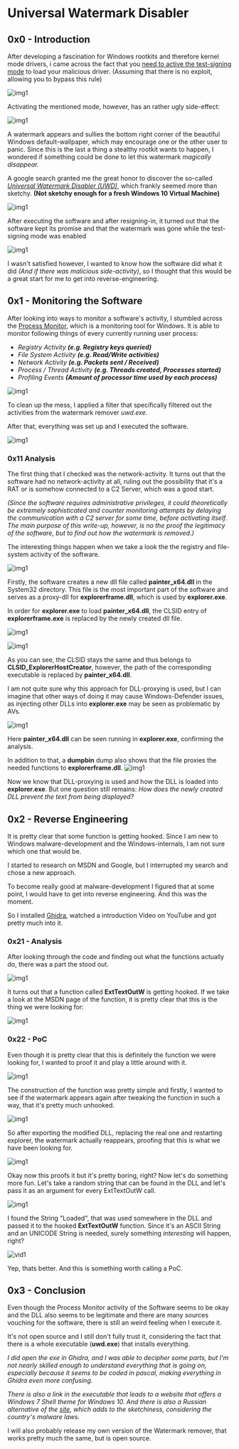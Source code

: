 # Universal Watermark Disabler 

## 0x0 - Introduction
After developing a fascination for Windows rootkits and therefore kernel mode drivers, i came across the fact that you [need to active the test-signing mode](https://learn.microsoft.com/en-us/windows-hardware/drivers/install/installing-an-unsigned-driver-during-development-and-test) to load your malicious driver. (Assuming that there is no exploit, allowing you to bypass this rule)

![img1](assets/win10-install-unsigned-drivers-testing-mode-on.jpg)

Activating the mentioned mode, however, has an rather ugly side-effect: 

![img1](assets/Pasted%20image%2020230630203005.png)

A watermark appears and sullies the bottom right corner of the beautiful Windows default-wallpaper, which may encourage one or the other user to panic. Since this is the last a thing a stealthy rootkit wants to happen, I wondered if something could be done to let this watermark *magically disappear.*

A google search granted me the great honor to discover the so-called *[Universal Watermark Disabler (UWD)](https://winaero.com/download-universal-watermark-disabler/)*, which frankly seemed more than sketchy. **(Not sketchy enough for a fresh Windows 10 Virtual Machine)**

![img1](assets/Pasted%20image%2020230630202924.png)

After executing the software and after resigning-in, it turned out that the software kept its promise and that the watermark was gone while the test-signing mode was enabled

![img1](assets/Pasted%20image%2020230630203407.png)

I wasn't satisfied however, I wanted to know how the software did what it did *(And if there was malicious side-activity)*, so I thought that this would be a great start for me to get into reverse-engineering.

## 0x1 - Monitoring the Software

After looking into ways to monitor a software's activity, I stumbled across the [Process Monitor](https://learn.microsoft.com/en-us/sysinternals/downloads/procmon), which is a monitoring tool for Windows. It is able to monitor following things of every currently running user process:

- *Registry Activity **(e.g. Registry keys queried)***
- *File System Activity **(e.g. Read/Write activities)***
- *Network Activity **(e.g. Packets sent / Received)***
- *Process / Thread Activity **(e.g. Threads created, Processes started)***
- *Profiling Events **(Amount of processor time used by each process)***

![img1](assets/Pasted%20image%2020230630205344.png)

To clean up the mess, I applied a filter that specifically filtered out the activities from the watermark remover *uwd.exe*.

After that, everything was set up and I executed the software.

![img1](assets/Pasted%20image%2020230630210331.png)

### 0x11  Analysis

The first thing that I checked was the network-activity. It turns out that the software had no network-activity at all, ruling out the possibility that it's a RAT or is somehow connected to a C2 Server, which was a good start.

*(Since the software requires administrative privileges, it could theoretically be extremely sophisticated and counter monitoring attempts by delaying the communication with a C2 server for some time, before activating itself. The main purpose of this write-up, however, is no the proof the legitimacy of the software, but to find out how the watermark is removed.)*

The interesting things happen when we take a look the the registry and file-system activity of the software.

![img1](assets/Pasted%20image%2020230630212242.png)

Firstly, the software creates a new dll file called **painter_x64.dll** in the System32 directory. This file is the most important part of the software and serves as a proxy-dll for **explorerframe.dll**, which is used by **explorer.exe**. 

In order for **explorer.exe** to load **painter_x64.dll**, the CLSID entry of **explorerframe.exe** is replaced by the newly created dll file.

![img1](assets/Pasted%20image%2020230630212947.png)

![img1](assets/Pasted%20image%2020230630214120.png)

As you can see, the CLSID stays the same and thus belongs to **CLSID_ExplorerHostCreator**, however, the path of the corresponding executable is replaced by **painter_x64.dll**.

I am not quite sure why this approach for DLL-proxying is used, but I can imagine that other ways of doing it may cause Windows-Defender issues, as injecting other DLLs into **explorer.exe** may be seen as problematic by AVs.

![img1](assets/Pasted%20image%2020230630214813.png)

Here **painter_x64.dll** can be seen running in **explorer.exe**, confirming the analysis. 

In addition to that, a **dumpbin** dump also shows that the file proxies the needed functions to **explorerframe.dll**.
![img1](assets/Pasted%20image%2020230630215133.png)

Now we know that DLL-proxying is used and how the DLL is loaded into **explorer.exe**. But one question still remains: *How does the newly created DLL prevent the text from being displayed?*

## 0x2 - Reverse Engineering
It is pretty clear that some function is getting hooked. Since I am new to Windows malware-development and the Windows-internals, I am not sure which one that would be.

I started to research on MSDN and Google, but I interrupted my search and chose a new approach.

To become really good at malware-development I figured that at some point, I would have to get into reverse engineering. And this was the moment.

So I installed [Ghidra](https://ghidra-sre.org/), watched a introduction Video on YouTube and got pretty much into it.

### 0x21 - Analysis 
After looking through the code and finding out what the functions actually do, there was a part the stood out.

![img1](assets/Pasted%20image%2020230630221229.png)

It turns out that a function called **ExtTextOutW** is getting hooked. If we take a look at the MSDN page of the function, it is pretty clear that this is the thing we were looking for:

![img1](assets/Pasted%20image%2020230630221417.png)

### 0x22 - PoC
Even though it is pretty clear that this is definitely the function we were looking for, I wanted to proof it and play a little around with it.

![img1](assets/Pasted%20image%2020230630222220.png)

The construction of the function was pretty simple and firstly, I wanted to see if the watermark appears again after tweaking the function in such a way, that it's pretty much unhooked.

![img1](assets/Pasted%20image%2020230630222542.png)

So after exporting the modified DLL, replacing the real one and restarting explorer, the watermark actually reappears, proofing that this is what we have been looking for.

![img1](assets/2023-06-30-22-30-44_trimmed.gif)

Okay now this proofs it but it's pretty boring, right? Now let's do something more fun. Let's take a random string that can be found in the DLL and let's pass it as an argument for every ExtTextOutW call.

![img1](assets/Pasted%20image%2020230630230245.png)

I found the String "Loaded", that was used somewhere in the DLL and passed it to the hooked **ExtTextOutW** function. Since it's an ASCII String and an UNICODE String is needed, surely something *interesting* will happen, right?

![vid1](assets/2023-06-30-23-08-20.gif)

Yep, thats better. And this is something worth calling a PoC.

## 0x3 - Conclusion
Even though the Process Monitor activity of the Software seems to be okay and the DLL also seems to be legitimate and there are many sources vouching for the software, there is still an weird feeling when I execute it.

It's not open source and I still don't fully trust it, considering the fact that there is a whole executable (**uwd.exe**) that installs everything.

*I did open the exe in Ghidra, and I was able to decipher some parts, but I'm not nearly skilled enough to understand everything that is going on, especially because it seems to be coded in pascal, making everything in Ghidra even more confusing.*

*There is also a link in the executable that leads to a website that offers a Windows 7 Shell theme for Windows 10. And there is also a Russian alternative of the [site](https://startisback.com), which adds to the sketchiness, considering the country's malware laws.*

I will also probably release my own version of the Watermark remover, that works pretty much the same, but is open source.
